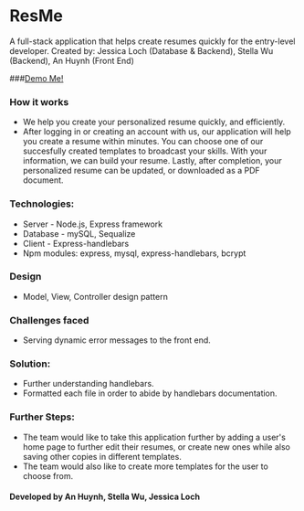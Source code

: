 # ResMe
A full-stack application that helps create resumes quickly for the entry-level developer. 
Created by: Jessica Loch (Database & Backend), Stella Wu (Backend), An Huynh (Front End)

###[Demo Me!](https://resumeme.herokuapp.com/)

### How it works
* We help you create your personalized resume quickly, and efficiently.
* After logging in or creating an account with us, our application will help you create a resume within minutes. You can choose one of our succesfully created templates to broadcast your skills. With your information, we can build your resume. Lastly, after completion, your personalized resume can be updated, or downloaded as a PDF document.

### Technologies:
* Server - Node.js, Express framework
* Database - mySQL, Sequalize
* Client - Express-handlebars
* Npm modules: express, mysql, express-handlebars, bcrypt

### Design
* Model, View, Controller design pattern

### Challenges faced
* Serving dynamic error messages to the front end.

### Solution:
* Further understanding handlebars.
* Formatted each file in order to abide by handlebars documentation.

### Further Steps:
* The team would like to take this application further by adding a user's home page to further edit their resumes, or create new ones while also saving other copies in different templates.
* The team would also like to create more templates for the user to choose from. 


#### Developed by An Huynh, Stella Wu, Jessica Loch
